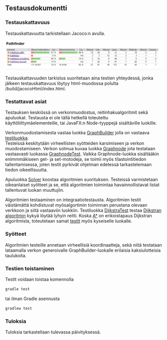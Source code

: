 ## Testausdokumentti

### Testauskattavuus
Testauskattavuutta tarkistellaan Jacoco:n avulla.  

<img src="https://github.com/Vilppula/Pathfinder/blob/master/documents/Images/Jacoco.jpg" width=800>

Testauskattavuuden tarkistus suoritetaan aina testien yhteydessä, jonka jälkeen testauskattavuus löytyy html-muodossa polulta /build/jacocoHtml/index.html.

### Testattavat asiat
Testauksen keskiössä on verkonmuodostus, reitinhakualgoritmit sekä apuluokat.
Testausta ei ole tällä hetkellä toteutettu käyttöliittymäelementeille, tai JavaFX:n Node-tyyppejä sisältäville luokille.

Verkonmuodostamisesta vastaa luokka [GraphBuilder](https://github.com/Vilppula/Pathfinder/blob/master/src/main/java/Pathfinder/utility/GraphBuilder.java) jolla on vastaava [testiluokka](https://github.com/Vilppula/Pathfinder/blob/master/src/test/java/Pathfinder/utility/GraphBuilderTest.java).  
Testeissä keskitytään virheellisten syötteiden karsimiseen ja verkon muodostamiseen. Verkon solmua kuvaa luokka [Graphnode](https://github.com/Vilppula/Pathfinder/blob/master/src/main/java/Pathfinder/domain/Graphnode.java) jota testataan vastaavasti luokassa [GraphnodeTest](https://github.com/Vilppula/Pathfinder/blob/master/src/test/java/Pathfinder/domain/GraphnodeTest.java). Vaikka Graphnode-luokka sisältääkin enimmmäkiseen get- ja set-motodeja, se toimii myös tilastointitiedon tallentamisessa, joten testit pyrkivät ohjelman edetessä tarkastelemaan tiedon oikeellisuutta.

Apuluokka [Solver]() koostaa algoritmien suorituksen. Testeissä varmistetaan oikeanlaiset syötteet ja se, että algoritmien toimintaa havainnollistavat listat tallentuvat luokan muuttujiin.

Algoritmien testaaminen on integraatiotestausta. Algoritmien testit väistämättä kohdistuvat myösalgortimin toiminnan perustana olevaan verkkoon ja siitä vastaaviin luokkiin. Testiluokka [DijkstraTest](https://github.com/Vilppula/Pathfinder/blob/master/src/test/java/Pathfinder/algorithms/DijkstraTest.java) testaa [Dijkstran algoritmin](https://github.com/Vilppula/Pathfinder/blob/master/src/main/java/Pathfinder/algorithms/Dijkstra.java) kykyä löytää lyhyin reitti. Koska [A*](https://github.com/Vilppula/Pathfinder/blob/master/src/main/java/Pathfinder/algorithms/AStar.java) on erikoistapaus Dijkstran algoritmista, toteutetaan samat [testit](https://github.com/Vilppula/Pathfinder/blob/master/src/test/java/Pathfinder/algorithms/AStarTest.java) myös kyseiselle luokalle.
### Syötteet
Algoritmien testeille annetaan virheellisiä koordinaatteja, sekä niitä testataan lataamalla verkon generoivalle GraphBuilder-luokalle erilaisia kaksiulotteisia taulukoita.

### Testien toistaminen
Testit voidaan toistaa komennolla
```bash
gradle test
```
tai ilman Gradle asennusta
```bash
gradlew test
```

### Tuloksia
Tuloksia tarkastellaan tulevassa päivityksessä.
